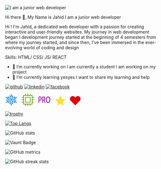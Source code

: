 ![I am a junior web developer](https://scontent.fdac134-1.fna.fbcdn.net/v/t39.30808-6/291716119_1044584709513651_3915134144192319027_n.jpg?_nc_cat=110&ccb=1-7&_nc_sid=efb6e6&_nc_eui2=AeFzFiCtX4kbGTo5CRob6xzowhgrNEVSADzCGCs0RVIAPMZpO7YbK-TiPRRprJvU84-VBF0ekugxLohHloqlyke0&_nc_ohc=uhkH-Wphf74AX-ZfY3C&_nc_ht=scontent.fdac134-1.fna&oh=00_AfCQUOf67Cc7DvH9UZCrLInSERLFNtwo7u9QTIAVilOgTA&oe=65895D86)

Hi there 👋, My Name is Jahid
 I am a junior web developer


Hi ! I'm Jahid, a dedicated web developer with a passion for creating interactive and user-friendly websites. My journey in web development began I development journey started at the beginning of 4 semesters from where my journey started, and since then, I've been immersed in the ever-evolving world of coding and design

Skills: HTML/ CSS/ JS/ REACT

- 🔭 I’m currently working on I am currently a student I am working on my project 
- 🌱 I’m currently learning yesyes I want to share my learning and help 


[<img src='https://cdn.jsdelivr.net/npm/simple-icons@3.0.1/icons/github.svg' alt='github' height='40'>](https://github.com/https://github.com/jahid45780)  [<img src='https://cdn.jsdelivr.net/npm/simple-icons@3.0.1/icons/linkedin.svg' alt='linkedin' height='40'>](https://www.linkedin.com/in/https://www.linkedin.com/in/md-jahid-91589a295//)  [<img src='https://cdn.jsdelivr.net/npm/simple-icons@3.0.1/icons/facebook.svg' alt='facebook' height='40'>](https://www.facebook.com/https://www.facebook.com/mdjahid.hossain.16547/)  

<a href='https://archiveprogram.github.com/'><img src='https://raw.githubusercontent.com/acervenky/animated-github-badges/master/assets/acbadge.gif' width='40' height='40'></a> <a href='https://docs.github.com/en/developers'><img src='https://raw.githubusercontent.com/acervenky/animated-github-badges/master/assets/devbadge.gif' width='40' height='40'></a> <a href='https://github.com/pricing'><img src='https://raw.githubusercontent.com/acervenky/animated-github-badges/master/assets/pro.gif' width='40' height='40'></a> <a href='https://stars.github.com/'><img src='https://raw.githubusercontent.com/acervenky/animated-github-badges/master/assets/starbadge.gif' width='35' height='35'></a> <a href='https://docs.github.com/en/github/supporting-the-open-source-community-with-github-sponsors'><img src='https://raw.githubusercontent.com/acervenky/animated-github-badges/master/assets/sponsorbadge.gif' width='35' height='35'></a> 

[![trophy](https://github-profile-trophy.vercel.app/?username=https://github.com/jahid45780)](https://github.com/ryo-ma/github-profile-trophy)

[![Top Langs](https://github-readme-stats.vercel.app/api/top-langs/?username=https://github.com/jahid45780)](https://github.com/anuraghazra/github-readme-stats)

![GitHub stats](https://github-readme-stats.vercel.app/api?username=https://github.com/jahid45780&show_icons=true&count_private=true)  

![Vaunt Badge](https://api.vaunt.dev/v1/github/entities/https://github.com/jahid45780/contributions?format=svg&private=true)  

![GitHub metrics](https://metrics.lecoq.io/https://github.com/jahid45780)  

![GitHub streak stats](https://streak-stats.demolab.com/?user=https://github.com/jahid45780)  

